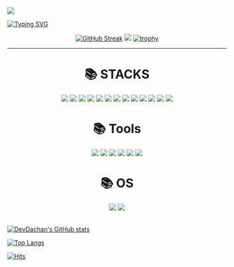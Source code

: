 
<img src="https://capsule-render.vercel.app/api?type=waving&color=auto&height=200&section=header&text=DevDachan&fontSize=90" />


<!--
**DevDachan/DevDachan** is a ✨ _special_ ✨ repository because its `README.md` (this file) appears on your GitHub profile.

Here are some ideas to get you started:

- 🔭 I’m currently working on ...
- 🌱 I’m currently learning ...
- 👯 I’m looking to collaborate on ...
- 🤔 I’m looking for help with ...
- 💬 Ask me about ...
- 📫 How to reach me: ...
- 😄 Pronouns: ...
- ⚡ Fun fact: ...
-->

[![Typing SVG](https://readme-typing-svg.demolab.com?font=Fira+Code&weight=600&size=25&duration=1800&pause=2000&color=195874&center=true&vCenter=true&multiline=true&width=1000&height=80&lines=Hello+There😄.+I'm+Backend+Developer;+✨+My+main+skills+are+JavaScript,+Java,+C)](https://git.io/typing-svg)

<div align=center>

  [![GitHub Streak](https://streak-stats.demolab.com?user=DevDachan&date_format=M%20j%5B%2C%20Y%5D&mode=weekly)](https://git.io/streak-stats)
  ![](http://github-profile-summary-cards.vercel.app/api/cards/profile-details?username=DevDachan)
  [![trophy](https://github-profile-trophy.vercel.app/?username=DevDachan&row=1&theme=alduin)](https://github.com/ryo-ma/github-profile-trophy)
  
</div>


---------------


<div align=center><h1>📚 STACKS</h1></div>

<div align=center>
  <img src="https://img.shields.io/badge/C-00599C?style=flat&logo=C&logoColor=white"/>
  <img src="https://img.shields.io/badge/JSP-00599C?style=flat&logo=JSP&logoColor=white"/>
  <img src="https://img.shields.io/badge/C++-00599C?style=flat&logo=Cpp&logoColor=white"/>  
  <img src="https://img.shields.io/badge/Python-3776AB?style=flat&logo=Python&logoColor=white"/>  
  <img src="https://img.shields.io/badge/java-007396?style=flat&logo=java&logoColor=white"/>
  <img src="https://img.shields.io/badge/JavaScrpt-F7DF1E?style=flat&logo=JavaScrpt&logoColor=white"/>
  <img src="https://img.shields.io/badge/HTML5-E34F26?style=flat&logo=HTML5&logoColor=white"/>
  <img src="https://img.shields.io/badge/Node.js-339933?style=flat&logo=Node.js&logoColor=white"/>
  <img src="https://img.shields.io/badge/CSS3-1572B6?style=flat&logo=CSS3&logoColor=white"/>
  <img src="https://img.shields.io/badge/MySQL-4479A1?style=flat&logo=MySQL&logoColor=white"/>
  <img src="https://img.shields.io/badge/React-61DAFB?style=flat&logo=React&logoColor=black"/>
  <img src="https://img.shields.io/badge/express-000000?style=flat&logo=DevExpress&logoColor=white"/>
  <img src="https://img.shields.io/badge/Linux-FCC624?style=flat&logo=Linux&logoColor=white"/>  
</div>


<div align=center><h1>📚 Tools</h1></div>
<div align=center>
  <img src="https://img.shields.io/badge/Eclipse IDE-F7DF1E?style=flat&logo=EclipseIDE&logoColor=white"/>
  <img src="https://img.shields.io/badge/Visual Studio Code-E34F26?style=flat&logo=VisualStudioCode&logoColor=white"/>
  <img src="https://img.shields.io/badge/Visual Studio-5C2D91?style=flat&logo=VisualStudio&logoColor=white"/>
  <img src="https://img.shields.io/badge/Atom-66595C?style=flat&logo=Atom&logoColor=white"/>
  <img src="https://img.shields.io/badge/VirtualBox-183A61?style=flat&logo=VirtualBox&logoColor=white"/>  
  <img src="https://img.shields.io/badge/Matlab-FC6D26?style=flat&logo=Matlab&logoColor=white"/>  
</div>

<div align=center><h1>📚 OS</h1></div>
<div align=center>
  <img src="https://img.shields.io/badge/Ubuntu-F7DF1E?style=flat&logo=Ubuntu&logoColor=white"/>
  <img src="https://img.shields.io/badge/Windows-E34F26?style=flat&logo=Windows&logoColor=white"/> 
</div>

</br>

[![DevDachan's GitHub stats](https://github-readme-stats.vercel.app/api?username=DevDachan)](https://github.com/DevDachan/github-readme-stats)   

[![Top Langs](https://github-readme-stats.vercel.app/api/top-langs/?username=DevDachan&layout=compact)](https://github.com/DevDachan/github-readme-stats)

[![Hits](https://hits.seeyoufarm.com/api/count/incr/badge.svg?url=https%3A%2F%2Fgithub.com%2FDevDachan&count_bg=%2379C83D&title_bg=%23555555&icon=&icon_color=%23E7E7E7&title=hits&edge_flat=false)](https://hits.seeyoufarm.com)
